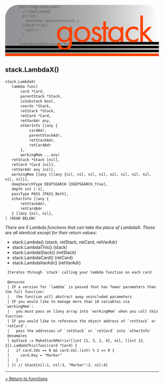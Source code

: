 ![Banner](../../images/gostack_SmallerTransparent.png)

 <h2>stack.LambdaX()</h2>

 ```
 stack.LambdaX(
    lambda func(
        card *Card,
        parentStack *Stack,
        isSubstack bool,
        coords *Stack,
        retStack *Stack,
        retCard *Card,
        retVarAdr any,
        otherInfo []any {
            cardAdr,
            parentStackAdr,
            retStackAdr,
            retCardAdr
        },
        workingMem ...any)
    retStack *Stack [nil],
    retCard *Card [nil],
    retVarAdr any [nil],
    workingMem []any [[]any {nil, nil, nil, nil, nil, nil, nil, nil, nil, nil}],
    deepSearchType DEEPSEARCH [DEEPSEARCH_True],
    depth int [-1],
    passType PASS [PASS_Both],
    otherInfo []any {
        retStackAdr,
        retCardAdr
    } []any {nil, nil},
 ) (READ BELOW)
 ```

*There are 5 Lambda functions that can take the place of LambdaX.  These are all identical except for their return values:*
* stack.Lambda() (stack, retStack, retCard, retVarAdr) 
* stack.LambdaThis() (stack)
* stack.LambdaStack() (retStack)
* stack.LambdaCard() (retCard)
* stack.LambdaVarAdr() (retVarAdr)

```
 Iterates through `stack` calling your lambda function on each card

 @ensures
 | IF a version for `lambda` is passed that has fewer parameters than the full function:
 |   the function will abstract away unincluded parameters
 | IF you would like to manage more than 10 variables via `workingMem`:
 |   you must pass an []any array into `workingMem` when you call this function
 | IF you would like to reference the object address of `retStack` or `retCard`:
 |   pass the addresses of `retStack` or `retCard` into `otherInfo`
 @examples
 | myStack := MakeStackMatrix([]int {1, 3, 2, 4}, nil, []int {2, 2}).LambdaThis(func(card *Card) {
 |   if card.Idx == 0 && card.Val.(int) % 2 == 0 {
 |     card.Key = "Marker"	
 |   }
 | }) // Stack{nil:1, nil:3, "Marker":2, nil:4}
```

---

 [> Return to functions](../functionsAPI.md)